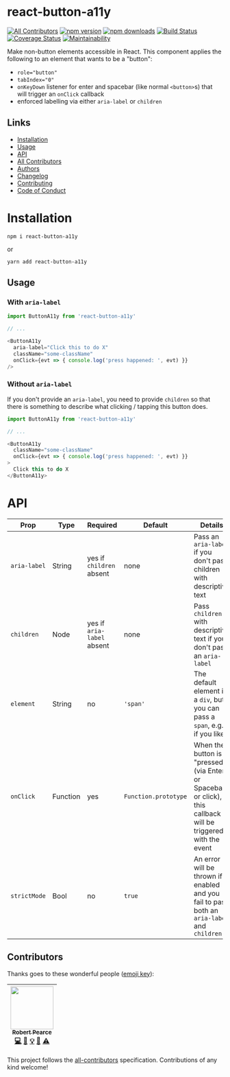 # react-button-a11y
[![All Contributors](https://img.shields.io/badge/all_contributors-1-orange.svg?style=flat-square)](#contributors)
[![npm version](https://img.shields.io/npm/v/react-button-a11y.svg)](https://www.npmjs.com/package/react-button-a11y) [![npm downloads](https://img.shields.io/npm/dm/react-button-a11y.svg)](https://www.npmjs.com/package/react-button-a11y) [![Build Status](https://travis-ci.org/rpearce/react-button-a11y.svg?branch=master)](https://travis-ci.org/rpearce/react-button-a11y) [![Coverage Status](https://coveralls.io/repos/github/rpearce/react-button-a11y/badge.svg?branch=master)](https://coveralls.io/github/rpearce/react-button-a11y?branch=master) [![Maintainability](https://api.codeclimate.com/v1/badges/8e4debef4b9f0e8acd6e/maintainability)](https://codeclimate.com/github/rpearce/react-button-a11y/maintainability)

Make non-button elements accessible in React. This component applies the
following to an element that wants to be a "button":
  * `role="button"`
  * `tabIndex="0"`
  * `onKeyDown` listener for enter and spacebar (like normal `<button>`s) that
    will trigger an `onClick` callback
  * enforced labelling via either `aria-label` or `children`

## Links
* [Installation](#installation)
* [Usage](#usage)
* [API](#api)
* [All Contributors](#contributors)
* [Authors](./AUTHORS)
* [Changelog](./CHANGELOG.md)
* [Contributing](./CONTRIBUTING.md)
* [Code of Conduct](./CODE_OF_CONDUCT.md)

# Installation
```
npm i react-button-a11y
```
or
```
yarn add react-button-a11y
```

## Usage

### With `aria-label`
```js
import ButtonA11y from 'react-button-a11y'

// ...

<ButtonA11y
  aria-label="Click this to do X"
  className="some-className"
  onClick={evt => { console.log('press happened: ', evt) }}
/>
```

### Without `aria-label`
If you don't provide an `aria-label`, you need to provide `children` so that
there is something to describe what clicking / tapping this button does.
```js
import ButtonA11y from 'react-button-a11y'

// ...

<ButtonA11y
  className="some-className"
  onClick={evt => { console.log('press happened: ', evt) }}
>
  Click this to do X
</ButtonA11y>
```

# API

| Prop | Type | Required | Default  | Details |
| ---  | --- | ---  | --- | --- |
| `aria-label` | String | yes if `children` absent | none | Pass an `aria-label` if you don't pass children with descriptive text |
| `children` | Node | yes if `aria-label` absent | none | Pass `children` with descriptive text if you don't pass an `aria-label` |
| `element` | String | no | `'span'` | The default element is a `div`, but you can pass a `span`, e.g., if you like |
| `onClick` | Function | yes | `Function.prototype` | When the button is "pressed" (via Enter or Spacebar or click), this callback will be triggered with the event |
| `strictMode` | Bool | no | `true` | An error will be thrown if enabled and you fail to pass both an `aria-label` and `children` |

## Contributors

Thanks goes to these wonderful people ([emoji key](https://github.com/kentcdodds/all-contributors#emoji-key)):

<!-- ALL-CONTRIBUTORS-LIST:START - Do not remove or modify this section -->
<!-- prettier-ignore -->
| [<img src="https://avatars2.githubusercontent.com/u/592876?v=4" width="100px;"/><br /><sub><b>Robert Pearce</b></sub>](https://robertwpearce.com)<br />[💻](https://github.com/rpearce/react-button-a11y/commits?author=rpearce "Code") [📖](https://github.com/rpearce/react-button-a11y/commits?author=rpearce "Documentation") [💡](#example-rpearce "Examples") [🤔](#ideas-rpearce "Ideas, Planning, & Feedback") [⚠️](https://github.com/rpearce/react-button-a11y/commits?author=rpearce "Tests") |
| :---: |
<!-- ALL-CONTRIBUTORS-LIST:END -->

This project follows the [all-contributors](https://github.com/kentcdodds/all-contributors) specification. Contributions of any kind welcome!

